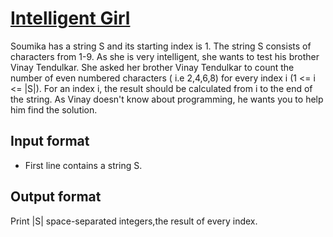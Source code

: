 # [Intelligent Girl][link]

Soumika has a string S and its starting index is 1. The string S consists of characters from 1-9. As she is very intelligent, she wants to test his brother Vinay Tendulkar. She asked her brother Vinay Tendulkar to count the number of even numbered characters ( i.e 2,4,6,8) for every index i (1 <= i <= |S|). For an index i, the result should be calculated from i to the end of the string. As Vinay doesn't know about programming, he wants you to help him find the solution.

## Input format

- First line contains a string S.

## Output format

Print |S| space-separated integers,the result of every index.

[link]: https://www.hackerearth.com/practice/algorithms/dynamic-programming/introduction-to-dynamic-programming-1/practice-problems/algorithm/intelligent-girl-1/
